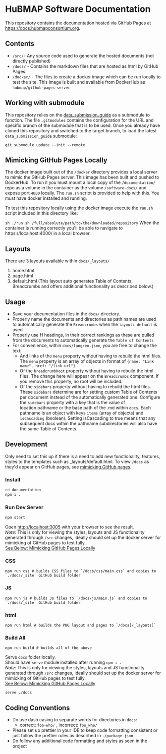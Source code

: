 # HuBMAP Software Documentation
This repository contains the documentation hosted via GitHub Pages at https://docs.hubmapconsortium.org.

## Contents
- `/src/`- Any source code used to generate the hosted documents (not directly published)
- `/docs/` - Contains the markdown files that are hosted as html by GitHub Pages.
- `/docker/` - The files to create a docker image which can be run locally to test the site. This image is built and available from DockerHub as `hubmap/github-pages-server`

## Working with submodule

This repository relies on the [data_submission_guide](https://github.com/x-atlas-consortia/data_submission_guide) as a submodule to function. The
file `.gitmodules` contains the configuration for the URL and specific branch of the submodule that is to be used. Once
you already have cloned this repository and switched to the target branch, to load the latest `data_submission_guide` submodule:

```
git submodule update --init --remote
```

## Mimicking GitHub Pages Locally
The docker image built out of the `/docker` directory provides a local server to mimic the GitHub Pages server. This image has been built and pushed to DockerHub.
To run it you must mount a local copy of the `/documentation/` repo as a volume in the container as the volume `/software-docs/` and expose port `4000` locally.
The `run.sh` script is provided to help with this. You must have docker installed and running.

To test this repository locally using the docker image execute the `run.sh` script included in this directory like:

`sh ./run.sh /full/absolute/path/to/the/downloaded/repository`
When the container is running correctly you'll be able to navigate to https://localhost:4000/ in a local browser.

## Layouts
There are 3 layouts available within `docs/_layouts/`
1. home.html
2. page.html
3. default.html (This layout auto generates Table of Contents, Breadcrumbs and offers additional functionality as described below.)

## Usage
- Save your documentation files in the `docs/` directory.
- Properly name the documents and directories as path names are used to automatically generate the `Breadcrumbs` when the `layout: default` is used
- Properly use H headings, in their correct rankings as these are pulled from the documents to automatically generate the `Table of Contents`
- For convenience, within `docs/lang/en.json`, you are free to change the text:
  - And links of the `menu` property without having to rebuild the html files. The `menu` property is an array of objects in format of `{name: "Link name", href: "/link-url"}`
  - Of the `breadcrumbRoot` property without having to rebuild the html files. The change here will appear on the `Breadcrumbs` component. If you remove this property, no root will be included.
  - Of the `sidebars` property without having to rebuild the html files. These `sidebars` determine are for setting custom Table of Contents per document instead of the automatically generated one. Configure the `sidebars` property with a key that is the value of location.pathname or the base path of the .md within `docs`. Each pathname is an object with keys `items` (array of objects) and `isCascading` (boolean). Setting isCascading to true means that any subsequent docs within the pathname subdirectories will also have the same Table of Contents.

## Development
Only need to set this up if there is a need to add new functionality, features, styles to the templates such as _layouts/default.html. 
To view `/docs` as they'd appear on GitHub pages, see [mimicking GitHub pages](#mimicking-github-pages-locally).
### Install
```bash
cd documentation
npm i .
```

### Run Dev Server
```bash
npm start
```
Open [http://localhost:3005](http://localhost:3005) with your browser to see the result.   
*Note:* This is only for viewing the styles, layouts and JS functionality generated through `/src` changes, ideally should set up the docker server for mimicking of GitHub pages to test fully.  
[See Below: Mimicking GitHub Pages Locally](#mimicking-github-pages-locally)
### CSS
```
npm run css # builds CSS files to `/docs/css/main.css` and copies to `./docs/_site` GitHub build folder
```

### JS
```
npm run js # builds Js files to `/docs/js/main.js` and copies to `./docs/_site` GitHub build folder
```

### html
```
npm run html # builds the PUG layout and pages to `/docs[/_layouts]`
```

### Build All
```
npm run build # builds all of the above
```
Serve `docs` folder locally.   
Should have `serve` module installed after running `npm i .`  
*Note:* This is only for viewing the styles, layouts and JS functionality generated through `/src` changes, ideally should set up the docker server for mimicking of GitHub pages to test fully.  
[See Below: Mimicking GitHub Pages Locally](#mimicking-github-pages-locally)
```
serve ./docs 
```
## Coding Conventions
- Do use dash casing to separate words for directories in `docs`:
    - correct: `foo-who/` , incorrect: `foo_who/`
- Please set up prettier in your IDE to keep code formatting consistent or just follow the prettier rules as described in `./package.json`
- Do follow any additional code formatting and styles as seen in the project
